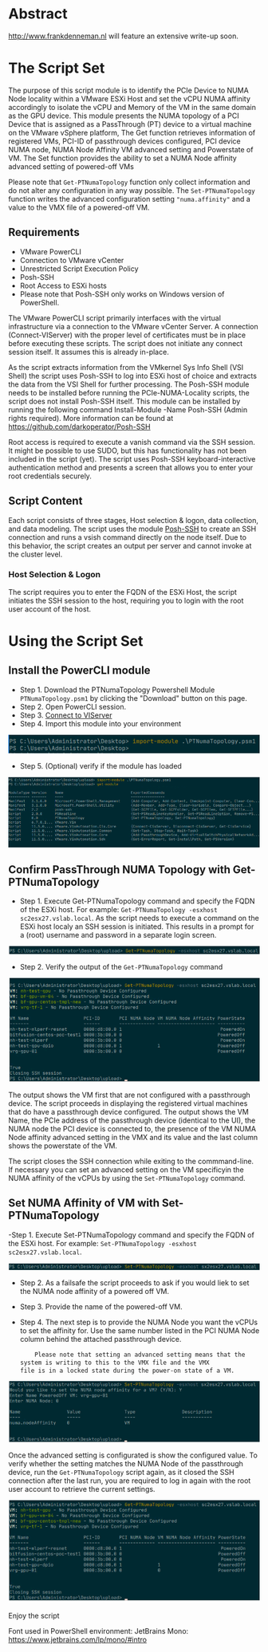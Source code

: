 # Abstract

http://www.frankdenneman.nl will feature an extensive write-up soon.

# The Script Set
The purpose of this script module is to identify the PCIe Device to NUMA Node locality within a VMware ESXi Host and set the vCPU NUMA affinity accordingly to isolate the vCPU and Memory of the VM in the same domain as the GPU device. This module presents the NUMA topology of a PCI Device that is assigned as a PassThrough (PT) device to a virtual machine on the VMware vSphere platform, The Get function retrieves information of registered VMs, PCI-ID of passthrough devices configured, PCI device NUMA node, NUMA Node Affinity VM advanced setting and Powerstate of VM. The Set function provides the ability to set a NUMA Node affinity advanced setting of powered-off VMs

Please note that `Get-PTNumaTopology` function only collect information and do not alter any configuration in any way possible. The `Set-PTNumaTopology` function writes the advanced configuration setting `"numa.affinity"` and a value to the VMX file of a powered-off VM.

## Requirements
* VMware PowerCLI
* Connection to VMware vCenter
* Unrestricted Script Execution Policy
* Posh-SSH
* Root Access to ESXi hosts
* Please note that Posh-SSH only works on Windows version of PowerShell.

The VMware PowerCLI script primarily interfaces with the virtual infrastructure via a connection to the VMware vCenter Server. A connection (Connect-VIServer) with the proper level of certificates must be in place before executing these scripts. The script does not initiate any connect session itself. It assumes this is already in-place.

As the script extracts information from the VMkernel Sys Info Shell (VSI Shell) the script uses Posh-SSH to log into ESXi host of choice and extracts the data from the VSI Shell for further processing. The Posh-SSH module needs to be installed before running the PCIe-NUMA-Locality scripts, the script does not install Posh-SSH itself. This module can be installed by running the following command Install-Module -Name Posh-SSH (Admin rights required). More information can be found at https://github.com/darkoperator/Posh-SSH

Root access is required to execute a vanish command via the SSH session. It might be possible to use SUDO, but this has functionality has not been included in the script (yet). The script uses Posh-SSH keyboard-interactive authentication method and presents a screen that allows you to enter your root credentials securely.

## Script Content
Each script consists of three stages, Host selection & logon, data collection, and data modeling. The script uses the module [Posh-SSH](http://www.lucd.info/knowledge-base/use-posh-ssh-instead-of-putty/) to create an SSH connection and runs a vsish command directly on the node itself. Due to this behavior, the script creates an output per server and cannot invoke at the cluster level. 

### Host Selection & Logon
The script requires you to enter the FQDN of the ESXi Host, the script initiates the SSH session to the host, requiring you to login with the root user account of the host. 

# Using the Script Set

## Install the PowerCLI module
- Step 1. Download the PTNumaTopology Powershell Module `PTNumaTopology.psm1` by clicking the "Download" button on this page.
- Step 2. Open PowerCLI session.
- Step 3. [Connect to VIServer ](https://blogs.vmware.com/PowerCLI/2013/03/back-to-basics-connecting-to-vcenter-or-a-vsphere-host.html)
- Step 4. Import this module into your environment

<img src="images/00-Import-Module-Command.png">

- Step 5. (Optional) verify if the module has loaded

<img src="images/01-Get-Module-Command.png">

## Confirm PassThrough NUMA Topology with Get-PTNumaTopology

- Step 1. Execute Get-PTNumaTopology command and specify the FQDN of the ESXi host. For example: `Get-PTNumaTopology -esxhost sc2esx27.vslab.local`. As the script needs to execute a command on the ESXi host localy an SSH session is initiated. This results in a prompt for a (root) username and password in a separate login screen.

<img src="images/02-Get-PTNumaTopology-Command.png">  

- Step 2. Verify the output of the `Get-PTNumaTopology` command

<img src="images/03-Get-PTNumaTopology-Result.png">  

The output shows the VM first that are not configured with a passthrough device. The script proceeds in displaying the registered virtual machines that do have a passthrough device configured. The output shows the VM Name, the PCIe address of the passthrough device (identical to the UI), the NUMA node the PCI device is connected to, the presence of the VM NUMA Node affinity advanced setting in the VMX and its value and the last column shows the powerstate of the VM.

The script closes the SSH connection while exiting to the commmand-line. If necessary you can set an advanced setting on the  VM specificyin the NUMA affinity of the vCPUs by using the `Set-PTNumaTopology` command.

## Set NUMA Affinity of VM with Set-PTNumaTopology

-Step 1. Execute Set-PTNumaTopology command and specify the FQDN of the ESXi host. For example: `Set-PTNumaTopology -esxhost sc2esx27.vslab.local`.

<img src="images/04-Set-PTNumaTopology-Command.png"> 

- Step 2. As a failsafe the script proceeds to ask if you would liek to set the NUMA node affinity of a powered off VM.
- Step 3. Provide the name of the powered-off VM.
- Step 4. The next step is to provide the NUMA Node you want the vCPUs to set the affinity for. Use the same number listed in           the PCI NUMA Node column behind the attached passthrough device.

          Please note that setting an advanced setting means that the system is writing to this to the VMX file and the VMX             file is in a locked state during the power-on state of a VM.

<img src="images/05-Set-PTNumaTopology-Result.png"> 

Once the advanced setting is configurated is show the configured value. To verify whether the setting matches the NUMA Node of the passthrough device, run the `Get-PTNumaTopology` script again, as it closed the SSH connection after the last run, you are required to log in again with the root user account to retrieve the current settings.

<img src="images/06-Verify-SetPTNumaTopology-Command.png">  

Enjoy the script

Font used in PowerShell environment: JetBrains Mono: https://www.jetbrains.com/lp/mono/#intro

